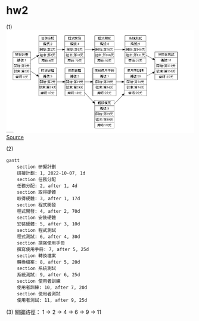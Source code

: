 # hw2

(1)
![PERT](PERT_new.png)<br>
[Source](https://hackmd.io/@RXiau6/H1RnaZyms)

(2)
```mermaid
gantt
    section 研擬計劃
    研擬計劃: 1, 2022-10-07, 1d
    section 任務分配
    任務分配: 2, after 1, 4d
    section 取得硬體
    取得硬體: 3, after 1, 17d
    section 程式開發
    程式開發: 4, after 2, 70d
    section 安裝硬體
    安裝硬體: 5, after 3, 10d
    section 程式測試
    程式測試: 6, after 4, 30d
    section 撰寫使用手冊
    撰寫使用手冊: 7, after 5, 25d
    section 轉換檔案
    轉換檔案: 8, after 5, 20d
    section 系統測試
    系統測試: 9, after 6, 25d
    section 使用者訓練
    使用者訓練: 10, after 7, 20d
    section 使用者測試
    使用者測試: 11, after 9, 25d
```

(3)
關鍵路徑： 1 → 2 → 4 → 6 → 9 → 11
